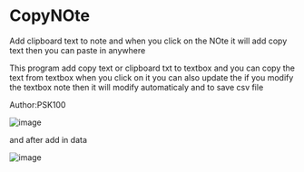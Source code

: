 # CopyNOte

Add clipboard text to note and when you click on the NOte it will add copy text then you can paste in anywhere

This program add copy text or clipboard txt to textbox and  you can copy the text from  textbox when you click on it
you can also update the if you modify the textbox note then it will modify automaticaly and to save csv file

Author:PSK100


![image](https://user-images.githubusercontent.com/78690700/168040545-a228436b-93ad-48c2-8022-85780a3b63fb.png)

and after add in data 

![image](https://user-images.githubusercontent.com/78690700/168040850-520777ca-a6e6-4973-8343-c3033803bf26.png)

